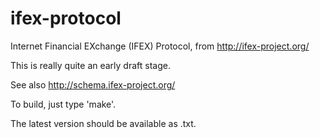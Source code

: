 ifex-protocol
=============

Internet Financial EXchange (IFEX) Protocol, from http://ifex-project.org/

This is really quite an early draft stage.

See also http://schema.ifex-project.org/

To build, just type 'make'.

The latest version should be available as .txt.
